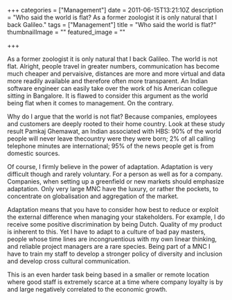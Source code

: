 +++
categories = ["Management"]
date = 2011-06-15T13:21:10Z
description = "Who said the world is flat? As a former zoologist it is only natural that I back Galileo."
tags = ["Management"]
title = "Who said the world is flat?"
thumbnailImage = ""
featured_image = ""

+++


As a former zoologist it is only natural that I back Galileo. The world is not flat. Alright, people travel in greater numbers, communication has become much cheaper and pervaisive, distances are more and more virtual and data more readily available and therefore often more transparent. An Indian software engineer can easily take over the work of his American collegue sitting in Bangalore. It is flawed to consider this argument as the world being flat when it comes to management. On the contrary.

Why do I argue that the world is not flat? Because companies, employees and customers are deeply rooted to their home country. Look at these study result Pamkaj Ghemawat, an Indian associated with HBS: 90% of the world people will never leave thecountry were they were born; 2% of all calling telephone minutes are international; 95% of the news people get is from domestic sources.

Of course, I firmly believe in the power of adaptation. Adaptation is very difficult though and rarely voluntary. For a person as well as for a company. Companies, when setting up a greenfield or new markets should emphasize adaptation. Only very large MNC have the luxury, or rather the pockets, to concentrate on globalisation and aggregation of the market.

Adaptation means that you have to consider how best to reduce or exploit the external difference when managing your stakeholders. For example, I do receive some positive discrimination by being Dutch. Quality of my product is inherent to this. Yet I have to adapt to a culture of bad pay masters, people whose time lines are incongruentious with my own linear thinking, and reliable project managers are a rare species. Being part of a MNC I have to train my staff to develop a stronger policy of diversity and inclusion and develop cross cultural communication.

This is an even harder task being based in a smaller or remote location where good staff is extremely scarce at a time where company loyalty is by and large negatively correlated to the economic growth.

